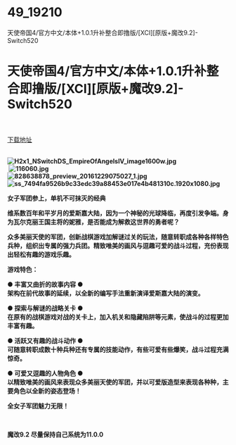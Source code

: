 # 49_19210
天使帝国4/官方中文/本体+1.0.1升补整合即撸版/[XCI][原版+魔改9.2]-Switch520
# 天使帝国4/官方中文/本体+1.0.1升补整合即撸版/[XCI][原版+魔改9.2]-Switch520
 <br/></br>
[下载地址](https://www.switch520.cc/article/19210 "下载地址")
<br/></br>

<p><strong><img title="H2x1_NSwitchDS_EmpireOfAngelsIV_image1600w.jpg" src="https://www.switch520.cc/muke_img/2021_06_25_3e95d4800ba81.jpg" alt="H2x1_NSwitchDS_EmpireOfAngelsIV_image1600w.jpg"></strong><br>
<strong>&nbsp;<img title="116060.jpg" src="https://www.switch520.cc/muke_img/2021_06_25_c8fd9f20e39e5.jpg" alt="116060.jpg"></strong><br>
<strong><img title="828638878_preview_20161229075027_1.jpg" src="https://www.switch520.cc/muke_img/2021_06_25_ce38d51d1ddcc.jpg" alt="828638878_preview_20161229075027_1.jpg"></strong><br>
<strong><img title="ss_7494fa9526b9c33edc39a88453e017e4b481310c.1920x1080.jpg" src="https://www.switch520.cc/muke_img/2021_06_25_a5b5158524f09.jpg" alt="ss_7494fa9526b9c33edc39a88453e017e4b481310c.1920x1080.jpg"></strong></p>
<p><strong>女子军团参上，单机不可抹灭的经典</strong></p>
<p><strong>维系数百年和平岁月的爱斯嘉大陆，因为一个神秘的光球降临，再度引发争端。身为瓦尔克丽王国主将的妮雅，是否能成为解救这世界的勇者呢？</strong></p>
<p><strong>众多美丽天使的军团，创新战棋游戏加解谜过关的玩法，随意转职成各种各样特色兵种，组织出专属的强力兵团。精致唯美的画风与逗趣可爱的战斗过程，充份表现出轻松有趣的游戏乐趣。</strong></p>
<p><strong>游戏特色：</strong></p>
<p><strong>● 丰富又曲折的故事内容 ●</strong><br>
<strong>架构在前代故事的延续，以全新的编写手法重新演译爱斯嘉大陆的演变。</strong></p>
<p><strong>● 探索与解谜的战略关卡 ●</strong><br>
<strong>在原有的战棋游戏对战的关卡上，加入机关和隐藏陷阱等元素，使战斗的过程更加丰富有趣。</strong></p>
<p><strong>● 活跃又有趣的战斗动作 ●</strong><br>
<strong>可随意转职成数十种兵种还有专属的技能动作，有些可爱有些爆笑，战斗过程充满惊奇。</strong></p>
<p><strong>● 可爱又逗趣的人物角色 ●</strong><br>
<strong>以精致唯美的画风来表现众多美丽天使的军团，并以可爱版造型来表现各种种，主要角色以全新的姿态登场！</strong></p>
<p><strong>全女子军团魅力无限！</strong></p>
<p>&nbsp;</p>
<p><strong>魔改9.2 尽量保持自己系统为11.0.0</strong></p>

